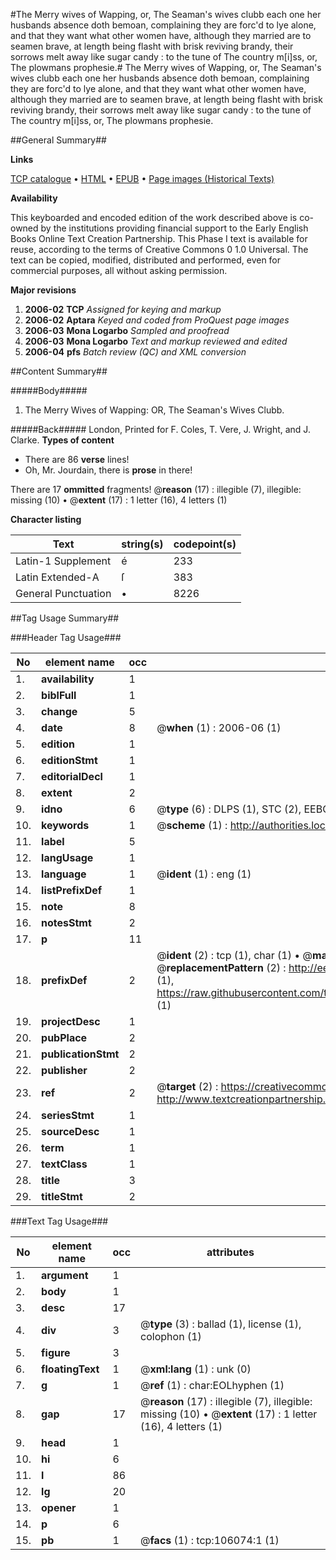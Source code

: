 #The Merry wives of Wapping, or, The Seaman's wives clubb each one her husbands absence doth bemoan, complaining they are forc'd to lye alone, and that they want what other women have, although they married are to seamen brave, at length being flasht with brisk reviving brandy, their sorrows melt away like sugar candy : to the tune of The country m[i]ss, or, The plowmans prophesie.#
The Merry wives of Wapping, or, The Seaman's wives clubb each one her husbands absence doth bemoan, complaining they are forc'd to lye alone, and that they want what other women have, although they married are to seamen brave, at length being flasht with brisk reviving brandy, their sorrows melt away like sugar candy : to the tune of The country m[i]ss, or, The plowmans prophesie.

##General Summary##

**Links**

[TCP catalogue](http://www.ota.ox.ac.uk/tcp/)  • 
[HTML](http://tei.it.ox.ac.uk/tcp/Texts-HTML/free/A50/A50725.html)  • 
[EPUB](http://tei.it.ox.ac.uk/tcp/Texts-EPUB/free/A50/A50725.epub) • 
[Page images (Historical Texts)](https://data.historicaltexts.jisc.ac.uk/view?pubId=eebo-17163516e&pageId=eebo-17163516e-106074-1)

**Availability**

This keyboarded and encoded edition of the
	       work described above is co-owned by the institutions
	       providing financial support to the Early English Books
	       Online Text Creation Partnership. This Phase I text is
	       available for reuse, according to the terms of Creative
	       Commons 0 1.0 Universal. The text can be copied,
	       modified, distributed and performed, even for
	       commercial purposes, all without asking permission.

**Major revisions**

1. __2006-02__ __TCP__ *Assigned for keying and markup*
1. __2006-02__ __Aptara__ *Keyed and coded from ProQuest page images*
1. __2006-03__ __Mona Logarbo__ *Sampled and proofread*
1. __2006-03__ __Mona Logarbo__ *Text and markup reviewed and edited*
1. __2006-04__ __pfs__ *Batch review (QC) and XML conversion*

##Content Summary##

#####Body#####

1. The Merry Wives of Wapping:
OR, The Seaman's Wives Clubb.

#####Back#####
London, Printed for F. Coles, T. Vere, J. Wright, and J. Clarke.
**Types of content**

  * There are 86 **verse** lines!
  * Oh, Mr. Jourdain, there is **prose** in there!

There are 17 **ommitted** fragments! 
 @__reason__ (17) : illegible (7), illegible: missing (10)  •  @__extent__ (17) : 1 letter (16), 4 letters (1)

**Character listing**


|Text|string(s)|codepoint(s)|
|---|---|---|
|Latin-1 Supplement|é|233|
|Latin Extended-A|ſ|383|
|General Punctuation|•|8226|

##Tag Usage Summary##

###Header Tag Usage###

|No|element name|occ|attributes|
|---|---|---|---|
|1.|__availability__|1||
|2.|__biblFull__|1||
|3.|__change__|5||
|4.|__date__|8| @__when__ (1) : 2006-06 (1)|
|5.|__edition__|1||
|6.|__editionStmt__|1||
|7.|__editorialDecl__|1||
|8.|__extent__|2||
|9.|__idno__|6| @__type__ (6) : DLPS (1), STC (2), EEBO-CITATION (1), OCLC (1), VID (1)|
|10.|__keywords__|1| @__scheme__ (1) : http://authorities.loc.gov/ (1)|
|11.|__label__|5||
|12.|__langUsage__|1||
|13.|__language__|1| @__ident__ (1) : eng (1)|
|14.|__listPrefixDef__|1||
|15.|__note__|8||
|16.|__notesStmt__|2||
|17.|__p__|11||
|18.|__prefixDef__|2| @__ident__ (2) : tcp (1), char (1)  •  @__matchPattern__ (2) : ([0-9\-]+):([0-9IVX]+) (1), (.+) (1)  •  @__replacementPattern__ (2) : http://eebo.chadwyck.com/downloadtiff?vid=$1&page=$2 (1), https://raw.githubusercontent.com/textcreationpartnership/Texts/master/tcpchars.xml#$1 (1)|
|19.|__projectDesc__|1||
|20.|__pubPlace__|2||
|21.|__publicationStmt__|2||
|22.|__publisher__|2||
|23.|__ref__|2| @__target__ (2) : https://creativecommons.org/publicdomain/zero/1.0/ (1), http://www.textcreationpartnership.org/docs/. (1)|
|24.|__seriesStmt__|1||
|25.|__sourceDesc__|1||
|26.|__term__|1||
|27.|__textClass__|1||
|28.|__title__|3||
|29.|__titleStmt__|2||


###Text Tag Usage###

|No|element name|occ|attributes|
|---|---|---|---|
|1.|__argument__|1||
|2.|__body__|1||
|3.|__desc__|17||
|4.|__div__|3| @__type__ (3) : ballad (1), license (1), colophon (1)|
|5.|__figure__|3||
|6.|__floatingText__|1| @__xml:lang__ (1) : unk (0)|
|7.|__g__|1| @__ref__ (1) : char:EOLhyphen (1)|
|8.|__gap__|17| @__reason__ (17) : illegible (7), illegible: missing (10)  •  @__extent__ (17) : 1 letter (16), 4 letters (1)|
|9.|__head__|1||
|10.|__hi__|6||
|11.|__l__|86||
|12.|__lg__|20||
|13.|__opener__|1||
|14.|__p__|6||
|15.|__pb__|1| @__facs__ (1) : tcp:106074:1 (1)|
